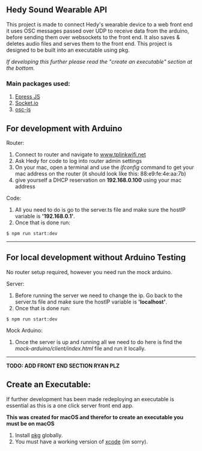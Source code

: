 ## Hedy Sound Wearable API

This project is made to connect Hedy's wearable device to a web front end it uses OSC messages passed over UDP to receive data from the arduino, before sending them over websockets to the front end. It also saves & deletes audio files and serves them to the front end. This project is designed to be built into an executable using pkg. 

<i>If developing this further please read the "create an executable" section at the bottom.</i>

### Main packages used:

1. [Epress JS](https://expressjs.com/)
2. [Socket.io](https://socket.io/)
2. [osc-js](https://www.npmjs.com/package/osc-js)

## For development with Arduino
Router:
1. Connect to router and navigate to <a>www.tplinkwifi.net</a>
2. Ask Hedy for code to log into router admin settings
3. On your mac, open a terminal and use the <i>ifconfig</i> command to get your mac address on the router (it should look like this: 88:e9:fe:4e:aa:7b)
4. give yourself a DHCP reservation on <b>192.168.0.100</b> using your mac address

Code:
1. All you need to do is go to the server.ts file and make sure the hostIP variable is <b>'192.168.0.1'</b>.
2. Once that is done run:
```
$ npm run start:dev
```

<hr>

## For local development without Arduino Testing
No router setup required, however you need run the mock arduino.

Server:
1. Before running the server we need to change the ip. Go back to the server.ts file and make sure the hostIP variable is <b>'localhost'</b>.
2. Once that is done run:
```
$ npm run start:dev
```

Mock Arduino:
1. Once the server is up and running all we need to do here is find the <i>mock-arduino/client/index.html</i> file and run it locally.

<hr>

<b>TODO: ADD FRONT END SECTION RYAN PLZ</b>

## Create an Executable:
If further development has been made redeploying an executable is essential as this is a one click server front end app. 

<b>This was created for macOS and therefor to create an executable you must be on macOS</b>

1. Install [pkg](https://www.npmjs.com/package/pkg) globally.
1. You must have a working version of [xcode](https://developer.apple.com/download/all/?q=Xcode) (im sorry).

